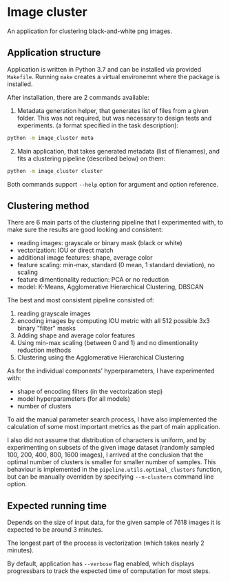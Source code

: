 # Image cluster
An application for clustering black-and-white png images.

## Application structure

Application is written in Python 3.7 and can be installed via provided `Makefile`.
Running `make` creates a virtual environemnt where the package is installed.

After installation, there are 2 commands available:

1. Metadata generation helper, that generates list of files from a given folder.
This was not required, but was necessary to design tests and experiments.
(a format specified in the task description):
```bash
python -m image_cluster meta
```

2. Main application, that takes generated metadata (list of filenames), and
fits a clustering pipeline (described below) on them:
```bash
python -m image_cluster cluster
```

Both commands support `--help` option for argument and option reference.

## Clustering method
There are 6 main parts of the clustering pipeline that I experimented with,
to make sure the results are good looking and consistent:
- reading images: grayscale or binary mask (black or white)
- vectorization: IOU or direct match
- additional image features: shape, average color
- feature scaling: min-max, standard (0 mean, 1 standard deviation), no scaling
- feature dimentionality reduction: PCA or no reduction
- model: K-Means, Agglomerative Hierarchical Clustering, DBSCAN

The best and most consistent pipeline consisted of:
1. reading grayscale images
2. encoding images by computing IOU metric
with all 512 possible 3x3 binary "filter" masks
3. Adding shape and average color features
4. Using min-max scaling (between 0 and 1)
and no dimentionality reduction methods
5. Clustering using the Agglomerative Hierarchical Clustering

As for the individual components' hyperparameters,
I have experimented with:
- shape of encoding filters (in the vectorization step)
- model hyperparameters (for all models)
- number of clusters

To aid the manual parameter search process, I have also implemented the
calculation of some most important metrics as the part of main application.

I also did not assume that distribution of characters is uniform,
and by experimenting on subsets of the given image dataset
(randomly sampled 100, 200, 400, 800, 1600 images),
I arrived at the conclusion that the optimal number of clusters is
smaller for smaller number of samples. This behaviour is implemented
in the `pipeline.utils.optimal_clusters` function, but can be manually
overriden by specifying `--n-clusters` command line option.

## Expected running time
Depends on the size of input data, for the given sample of 7618 images
it is expected to be around 3 minutes.

The longest part of the process is vectorization (which takes nearly 2 minutes).

By default, application has `--verbose` flag enabled, which displays progressbars
to track the expected time of computation for most steps.
